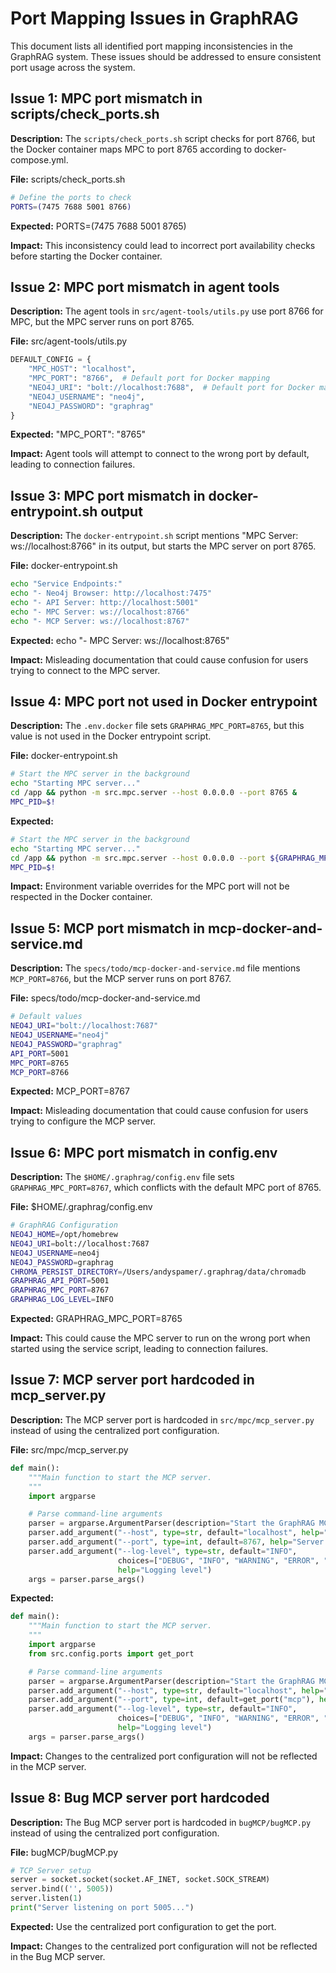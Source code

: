 # Port Mapping Issues in GraphRAG

This document lists all identified port mapping inconsistencies in the GraphRAG system. These issues should be addressed to ensure consistent port usage across the system.

## Issue 1: MPC port mismatch in scripts/check_ports.sh

**Description:** The `scripts/check_ports.sh` script checks for port 8766, but the Docker container maps MPC to port 8765 according to docker-compose.yml.

**File:** scripts/check_ports.sh
```bash
# Define the ports to check
PORTS=(7475 7688 5001 8766)
```

**Expected:** PORTS=(7475 7688 5001 8765)

**Impact:** This inconsistency could lead to incorrect port availability checks before starting the Docker container.

## Issue 2: MPC port mismatch in agent tools

**Description:** The agent tools in `src/agent-tools/utils.py` use port 8766 for MPC, but the MPC server runs on port 8765.

**File:** src/agent-tools/utils.py
```python
DEFAULT_CONFIG = {
    "MPC_HOST": "localhost",
    "MPC_PORT": "8766",  # Default port for Docker mapping
    "NEO4J_URI": "bolt://localhost:7688",  # Default port for Docker mapping
    "NEO4J_USERNAME": "neo4j",
    "NEO4J_PASSWORD": "graphrag"
}
```

**Expected:** "MPC_PORT": "8765"

**Impact:** Agent tools will attempt to connect to the wrong port by default, leading to connection failures.

## Issue 3: MPC port mismatch in docker-entrypoint.sh output

**Description:** The `docker-entrypoint.sh` script mentions "MPC Server: ws://localhost:8766" in its output, but starts the MPC server on port 8765.

**File:** docker-entrypoint.sh
```bash
echo "Service Endpoints:"
echo "- Neo4j Browser: http://localhost:7475"
echo "- API Server: http://localhost:5001"
echo "- MPC Server: ws://localhost:8766"
echo "- MCP Server: ws://localhost:8767"
```

**Expected:** echo "- MPC Server: ws://localhost:8765"

**Impact:** Misleading documentation that could cause confusion for users trying to connect to the MPC server.

## Issue 4: MPC port not used in Docker entrypoint

**Description:** The `.env.docker` file sets `GRAPHRAG_MPC_PORT=8765`, but this value is not used in the Docker entrypoint script.

**File:** docker-entrypoint.sh
```bash
# Start the MPC server in the background
echo "Starting MPC server..."
cd /app && python -m src.mpc.server --host 0.0.0.0 --port 8765 &
MPC_PID=$!
```

**Expected:** 
```bash
# Start the MPC server in the background
echo "Starting MPC server..."
cd /app && python -m src.mpc.server --host 0.0.0.0 --port ${GRAPHRAG_MPC_PORT:-8765} &
MPC_PID=$!
```

**Impact:** Environment variable overrides for the MPC port will not be respected in the Docker container.

## Issue 5: MCP port mismatch in mcp-docker-and-service.md

**Description:** The `specs/todo/mcp-docker-and-service.md` file mentions `MCP_PORT=8766`, but the MCP server runs on port 8767.

**File:** specs/todo/mcp-docker-and-service.md
```bash
# Default values
NEO4J_URI="bolt://localhost:7687"
NEO4J_USERNAME="neo4j"
NEO4J_PASSWORD="graphrag"
API_PORT=5001
MPC_PORT=8765
MCP_PORT=8766
```

**Expected:** MCP_PORT=8767

**Impact:** Misleading documentation that could cause confusion for users trying to configure the MCP server.

## Issue 6: MPC port mismatch in config.env

**Description:** The `$HOME/.graphrag/config.env` file sets `GRAPHRAG_MPC_PORT=8767`, which conflicts with the default MPC port of 8765.

**File:** $HOME/.graphrag/config.env
```bash
# GraphRAG Configuration
NEO4J_HOME=/opt/homebrew
NEO4J_URI=bolt://localhost:7687
NEO4J_USERNAME=neo4j
NEO4J_PASSWORD=graphrag
CHROMA_PERSIST_DIRECTORY=/Users/andyspamer/.graphrag/data/chromadb
GRAPHRAG_API_PORT=5001
GRAPHRAG_MPC_PORT=8767
GRAPHRAG_LOG_LEVEL=INFO
```

**Expected:** GRAPHRAG_MPC_PORT=8765

**Impact:** This could cause the MPC server to run on the wrong port when started using the service script, leading to connection failures.

## Issue 7: MCP server port hardcoded in mcp_server.py

**Description:** The MCP server port is hardcoded in `src/mpc/mcp_server.py` instead of using the centralized port configuration.

**File:** src/mpc/mcp_server.py
```python
def main():
    """Main function to start the MCP server.
    """
    import argparse

    # Parse command-line arguments
    parser = argparse.ArgumentParser(description="Start the GraphRAG MCP server")
    parser.add_argument("--host", type=str, default="localhost", help="Server host")
    parser.add_argument("--port", type=int, default=8767, help="Server port")
    parser.add_argument("--log-level", type=str, default="INFO",
                        choices=["DEBUG", "INFO", "WARNING", "ERROR", "CRITICAL"],
                        help="Logging level")
    args = parser.parse_args()
```

**Expected:** 
```python
def main():
    """Main function to start the MCP server.
    """
    import argparse
    from src.config.ports import get_port

    # Parse command-line arguments
    parser = argparse.ArgumentParser(description="Start the GraphRAG MCP server")
    parser.add_argument("--host", type=str, default="localhost", help="Server host")
    parser.add_argument("--port", type=int, default=get_port("mcp"), help="Server port")
    parser.add_argument("--log-level", type=str, default="INFO",
                        choices=["DEBUG", "INFO", "WARNING", "ERROR", "CRITICAL"],
                        help="Logging level")
    args = parser.parse_args()
```

**Impact:** Changes to the centralized port configuration will not be reflected in the MCP server.

## Issue 8: Bug MCP server port hardcoded

**Description:** The Bug MCP server port is hardcoded in `bugMCP/bugMCP.py` instead of using the centralized port configuration.

**File:** bugMCP/bugMCP.py
```python
# TCP Server setup
server = socket.socket(socket.AF_INET, socket.SOCK_STREAM)
server.bind(('', 5005))
server.listen(1)
print("Server listening on port 5005...")
```

**Expected:** Use the centralized port configuration to get the port.

**Impact:** Changes to the centralized port configuration will not be reflected in the Bug MCP server.
